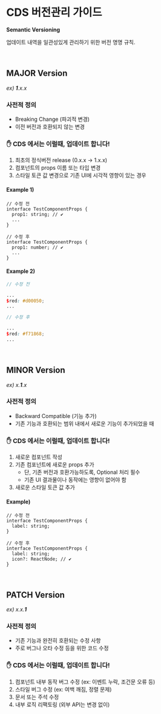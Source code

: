 # CDS 버전관리 가이드

**Semantic Versioning**

업데이트 내역을 일관성있게 관리하기 위한 버전 명명 규칙.

<br/>

## MAJOR Version

_ex) **1**.x.x_

### 사전적 정의

- Breaking Change (파괴적 변경)
- 이전 버전과 호환되지 않는 변경

### ✋ CDS 에서는 이럴때, 업데이트 합니다!

1. 최초의 정식버전 release (0.x.x -> 1.x.x)
2. 컴포넌트의 props 이름 또는 타입 변경
3. 스타일 토큰 값 변경으로 기존 UI에 시각적 영향이 있는 경우

#### Example 1)

```tsx
// 수정 전
interface TestComponentProps {
  prop1: string; // ✔️
  ...
}
```

```tsx
// 수정 후
interface TestComponentProps {
  prop1: number; // ✔️
  ...
}
```

#### Example 2)

```scss
// 수정 전

...
$red: #d00050;
...
```

```scss
// 수정 후

...
$red: #f71868;
...
```

<br/>

## MINOR Version

_ex) x.**1**.x_

### 사전적 정의

- Backward Compatible (기능 추가)
- 기존 기능과 호환되는 범위 내에서 새로운 기능이 추가되었을 때

### ✋ CDS 에서는 이럴때, 업데이트 합니다!

1. 새로운 컴포넌트 작성
2. 기존 컴포넌트에 새로운 props 추가
   - 단, 기존 버전과 호환가능하도록, Optional 처리 필수
   - 기존 UI 결과물이나 동작에는 영향이 없어야 함
3. 새로운 스타일 토큰 값 추가

#### Example)

```tsx
// 수정 전
interface TestComponentProps {
  label: string;
}
```

```tsx
// 수정 후
interface TestComponentProps {
  label: string;
  icon?: ReactNode; // ✔️
}
```

<br/>

## PATCH Version

_ex) x.x.**1**_

### 사전적 정의

- 기존 기능과 완전히 호환되는 수정 사항
- 주로 버그나 오타 수정 등을 위한 코드 수정

### ✋ CDS 에서는 이럴때, 업데이트 합니다!

1. 컴포넌트 내부 동작 버그 수정 (ex: 이벤트 누락, 조건문 오류 등)
2. 스타일 버그 수정 (ex: 여백 깨짐, 정렬 문제)
3. 문서 또는 주석 수정
4. 내부 로직 리팩토링 (외부 API는 변경 없이)
